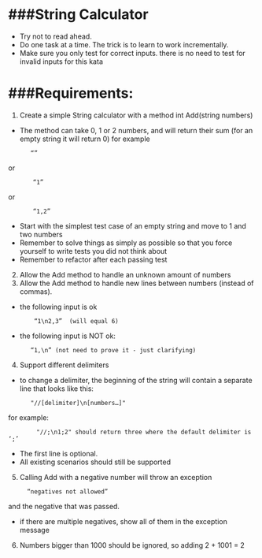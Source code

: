 ###String Calculator
=================
 * Try not to read ahead.
 * Do one task at a time. The trick is to learn to work incrementally.
 * Make sure you only test for correct inputs. there is no need to test for invalid inputs for this kata

 

###Requirements:
=================

1.  Create a simple String calculator with a method int Add(string numbers)
 * The method can take 0, 1 or 2 numbers, and will return their sum (for an empty string it will return 0) for example
 
          “” 
 or

           “1”
 or
 
           “1,2”
 * Start with the simplest test case of an empty string and move to 1 and two numbers
 * Remember to solve things as simply as possible so that you force yourself to write tests you did not think about
 * Remember to refactor after each passing test
2.  Allow the Add method to handle an unknown amount of numbers
3.  Allow the Add method to handle new lines between numbers (instead of commas).
 * the following input is ok
 
           “1\n2,3”  (will equal 6)
 * the following input is NOT ok:  
 
          “1,\n” (not need to prove it - just clarifying)
4.  Support different delimiters
 * to change a delimiter, the beginning of the string will contain a separate line that looks like this:                      
 
          "//[delimiter]\n[numbers…]" 
for example: 
 
            "//;\n1;2" should return three where the default delimiter is ‘;’ 
 * The first line is optional. 
 * All existing scenarios should still be supported
5.  Calling Add with a negative number will throw an exception 

          “negatives not allowed” 
and the negative that was passed.
 * if there are multiple negatives, show all of them in the exception message
6. Numbers bigger than 1000 should be ignored, so adding 2 + 1001  = 2	




